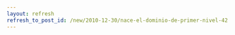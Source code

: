 ```yaml
---
layout: refresh
refresh_to_post_id: /new/2010-12-30/nace-el-dominio-de-primer-nivel-42.html
---
```

